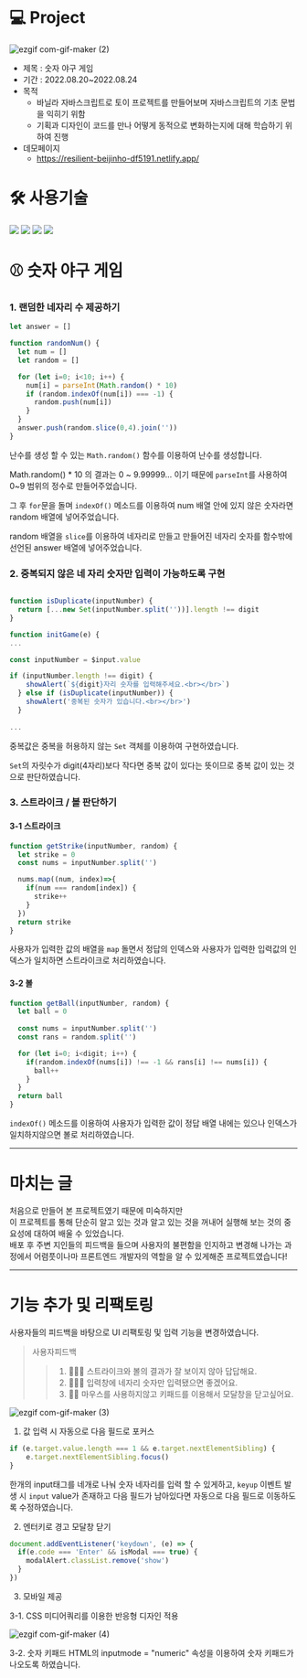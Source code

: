 # 💻 Project
![ezgif com-gif-maker (2)](https://user-images.githubusercontent.com/98960420/212523999-5d41092b-8134-4b9c-81c6-0dc2cb2a66f3.gif)

* 제목 : 숫자 야구 게임
* 기간 : 2022.08.20~2022.08.24
* 목적
  * 바닐라 자바스크립트로 토이 프로젝트를 만들어보며 자바스크립트의 기초 문법을 익히기 위함
  * 기획과 디자인이 코드를 만나 어떻게 동적으로 변화하는지에 대해 학습하기 위하여 진행
* 데모페이지
  * https://resilient-beijinho-df5191.netlify.app/
  
# 🛠 사용기술
<img src="https://img.shields.io/badge/HTML5-E34F26?style=plastic&logo=HTML5&logoColor=white" /> <img src="https://img.shields.io/badge/CSS-1F8ACB?style=plastic&logo=css3&logoColor=white" /> <img src="https://img.shields.io/badge/JavaScript-F7DF1E?style=plastic&logo=JavaScript&logoColor=fff" /> <img src="https://img.shields.io/badge/Netlify-00C7B7?style=plastic&logo=Netlify&logoColor=fff" />


# ⚾️ 숫자 야구 게임

### 1. 랜덤한 네자리 수 제공하기

```JavaScript
let answer = []

function randomNum() {
  let num = []
  let random = []

  for (let i=0; i<10; i++) {
    num[i] = parseInt(Math.random() * 10)
    if (random.indexOf(num[i]) === -1) {
      random.push(num[i])
    } 
  }
  answer.push(random.slice(0,4).join(''))
}

```

난수를 생성 할 수 있는 ```Math.random()``` 함수를 이용하여 난수를 생성합니다.

Math.random() * 10 의 결과는 0 ~ 9.99999... 이기 때문에 ```parseInt```를 사용하여 0~9 범위의 정수로 만들어주었습니다.

그 후 ```for```문을 돌며 ```indexOf()``` 메소드를 이용하여 num 배열 안에 있지 않은 숫자라면 random 배열에 넣어주었습니다.

random 배열을 ```slice```를 이용하여 네자리로 만들고 만들어진 네자리 숫자를 함수밖에 선언된 answer 배열에 넣어주었습니다.

### 2. 중복되지 않은 네 자리 숫자만 입력이 가능하도록 구현


```JavaScript

function isDuplicate(inputNumber) {
  return [...new Set(inputNumber.split(''))].length !== digit
}

function initGame(e) {
...

const inputNumber = $input.value

if (inputNumber.length !== digit) { 
    showAlert(`${digit}자리 숫자를 입력해주세요.<br></br>`)
  } else if (isDuplicate(inputNumber)) {
    showAlert('중복된 숫자가 있습니다.<br></br>')
  } 
  
...

```

중복값은 중복을 허용하지 않는 ```Set``` 객체를 이용하여 구현하였습니다.

```Set```의 자릿수가 digit(4자리)보다 작다면 중복 값이 있다는 뜻이므로 중복 값이 있는 것으로 판단하였습니다.

### 3. 스트라이크 / 볼 판단하기


#### 3-1 스트라이크

```JavaScript
function getStrike(inputNumber, random) {
  let strike = 0
  const nums = inputNumber.split('')

  nums.map((num, index)=>{
    if(num === random[index]) {
      strike++
    }
  })
  return strike
}
```

사용자가 입력한 값의 배열을 ```map``` 돌면서 정답의 인덱스와 사용자가 입력한 입력값의 인덱스가 일치하면 스트라이크로 처리하였습니다.

#### 3-2 볼

```JavaScript
function getBall(inputNumber, random) {
  let ball = 0
  
  const nums = inputNumber.split('')
  const rans = random.split('')

  for (let i=0; i<digit; i++) {
    if(random.indexOf(nums[i]) !== -1 && rans[i] !== nums[i]) {
      ball++
    }
  }
  return ball
}
```

```indexOf()``` 메소드를 이용하여 사용자가 입력한 값이 정답 배열 내에는 있으나 인덱스가 일치하지않으면 볼로 처리하였습니다.

---

# 마치는 글

처음으로 만들어 본 프로젝트였기 때문에 미숙하지만  
이 프로젝트를 통해 단순히 알고 있는 것과 알고 있는 것을 꺼내어 실행해 보는 것의 중요성에 대하여 배울 수 있었습니다.  
배포 후 주변 지인들의 피드백을 들으며 사용자의 불편함을 인지하고 변경해 나가는 과정에서 어렴풋이나마 프론트엔드 개발자의 역할을 알 수 있게해준 프로젝트였습니다!

---

# 기능 추가 및 리팩토링

사용자들의 피드백을 바탕으로 UI 리팩토링 및 입력 기능을 변경하였습니다.

> 사용자피드백  
>>1. 🙋🏻‍♀️ 스트라이크와 볼의 결과가 잘 보이지 않아 답답해요.    
>>2. 🙋🏻‍♂️ 입력창에 네자리 숫자만 입력됐으면 좋겠어요.    
>> 3. 🙋🏻 마우스를 사용하지않고 키패드를 이용해서 모달창을 닫고싶어요. 

![ezgif com-gif-maker (3)](https://user-images.githubusercontent.com/98960420/212524149-6d628efe-902d-4146-b2a2-01a36f4b947b.gif)

1. 값 입력 시 자동으로 다음 필드로 포커스

```JavaScript
if (e.target.value.length === 1 && e.target.nextElementSibling) {
	e.target.nextElementSibling.focus()
}
```
한개의 input태그를 네개로 나눠 숫자 네자리를 입력 할 수 있게하고, ```keyup``` 이벤트 발생 시 ```input``` value가 존재하고 다음 필드가 남아있다면 
자동으로 다음 필드로 이동하도록 수정하였습니다.

2. 엔터키로 경고 모달창 닫기

```JavaScript
document.addEventListener('keydown', (e) => {
  if(e.code === 'Enter' && isModal === true) {
    modalAlert.classList.remove('show')
  }
})
```

3. 모바일 제공

3-1. CSS 미디어쿼리를 이용한 반응형 디자인 적용

![ezgif com-gif-maker (4)](https://user-images.githubusercontent.com/98960420/212524578-5a56e2ae-4058-4655-865b-490a255cca45.gif)


3-2. 숫자 키패드
HTML의 inputmode = "numeric" 속성을 이용하여 숫자 키패드가 나오도록 하였습니다.

